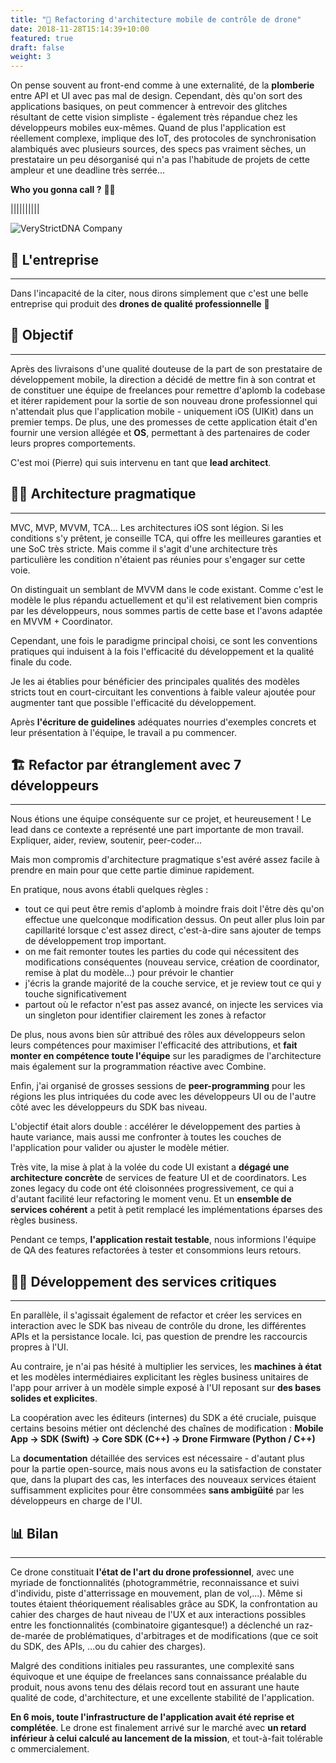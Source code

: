 ```yaml
---
title: "🦾 Refactoring d'architecture mobile de contrôle de drone"
date: 2018-11-28T15:14:39+10:00
featured: true
draft: false
weight: 3
---
```


On pense souvent au front-end comme à une externalité, de la **plomberie** entre API et UI avec pas mal de design. 
Cependant, dès qu'on sort des applications basiques, on peut commencer à entrevoir des glitches résultant de cette 
vision simpliste - également très répandue chez les développeurs mobiles eux-mêmes. Quand de plus l'application est 
réellement complexe, implique des IoT, des protocoles de synchronisation alambiqués avec plusieurs sources, des specs
pas vraiment sèches, un prestataire un peu désorganisé qui n'a pas l'habitude de projets de cette ampleur et une 
deadline très serrée... 

**Who you gonna call ?** 👻💥

||||||||||

![VeryStrictDNA Company](/images/posts/drone-illustration.png)

## 🦜 L'entreprise

--- 

Dans l'incapacité de la citer, nous dirons simplement que c'est une belle entreprise qui produit des **drones de qualité 
professionnelle** 🤔


## 🎯 Objectif

--- 

Après des livraisons d'une qualité douteuse de la part de son prestataire de développement mobile, la direction a décidé
de mettre fin à son contrat et de constituer une équipe de freelances pour remettre d'aplomb la codebase et itérer 
rapidement pour la sortie de son nouveau drone professionnel qui n'attendait plus que l'application mobile - uniquement
iOS (UIKit) dans un premier temps. De plus, une des promesses de cette application était d'en fournir une version 
allégée et **OS**, permettant à des partenaires de coder leurs propres comportements.

C'est moi (Pierre) qui suis intervenu en tant que **lead architect**.

## 👷‍♂️ Architecture pragmatique

--- 

MVC, MVP, MVVM, TCA... Les architectures iOS sont légion. Si les conditions s'y prêtent, je conseille TCA, qui offre les meilleures garanties et une SoC très stricte. Mais comme il s'agit d'une architecture très particulière les condition n'étaient pas réunies pour s'engager sur cette voie.

On distinguait un semblant de MVVM dans le code existant. Comme c'est le modèle le plus répandu actuellement et qu'il est relativement bien compris par les développeurs, nous sommes partis de cette base et l'avons adaptée en MVVM + Coordinator.

Cependant, une fois le paradigme principal choisi, ce sont les conventions pratiques qui induisent à la fois l'efficacité du développement et la qualité finale du code.

Je les ai établies pour bénéficier des principales qualités des modèles stricts tout en court-circuitant les conventions à faible valeur ajoutée pour augmenter tant que possible l'efficacité du développement.

Après **l'écriture de guidelines** adéquates nourries d'exemples concrets et leur présentation à l'équipe, le travail a pu commencer.

## 🏗️ Refactor par étranglement avec 7 développeurs

--- 

Nous étions une équipe conséquente sur ce projet, et heureusement ! Le lead dans ce contexte a représenté une part 
importante de mon travail. Expliquer, aider, review, soutenir, peer-coder...

Mais mon compromis d'architecture pragmatique s'est avéré assez facile à prendre en main pour que cette partie diminue 
rapidement.

En pratique, nous avons établi quelques règles :

- tout ce qui peut être remis d'aplomb à moindre frais doit l'être dès qu'on effectue une quelconque modification dessus. On peut aller plus loin par capillarité lorsque c'est assez direct, c'est-à-dire sans ajouter de temps de développement trop important.
- on me fait remonter toutes les parties du code qui nécessitent des modifications conséquentes (nouveau service, création
de coordinator, remise à plat du modèle...) pour prévoir le chantier
- j'écris la grande majorité de la couche service, et je review tout ce qui y touche significativement
- partout où le refactor n'est pas assez avancé, on injecte les services via un singleton pour identifier clairement les 
zones à refactor

De plus, nous avons bien sûr attribué des rôles aux développeurs selon leurs compétences pour maximiser l'efficacité des
attributions, et **fait monter en compétence toute l'équipe** sur les paradigmes de l'architecture mais également sur la 
programmation réactive avec Combine.

Enfin, j'ai organisé de grosses sessions de **peer-programming** pour les régions les plus intriquées du code avec les 
développeurs UI ou de l'autre côté avec les développeurs du SDK bas niveau.

L'objectif était alors double : accélérer le développement des parties à haute variance, mais aussi me confronter à 
toutes les couches de l'application pour valider ou ajuster le modèle métier.

Très vite, la mise à plat à la volée du code UI existant a **dégagé une architecture concrète** de services de feature UI et
de coordinators. Les zones legacy du code ont été cloisonnées progressivement, ce qui a d'autant facilité leur 
refactoring le moment venu. Et un **ensemble de services cohérent** a petit à petit remplacé les implémentations éparses des règles business.

Pendant ce temps, **l'application restait testable**, nous informions l'équipe de QA des features refactorées à tester 
et consommions leurs retours.

## 👨‍🔬 Développement des services critiques

--- 

En parallèle, il s'agissait également de refactor et créer les services en interaction avec le SDK bas niveau de 
contrôle du drone, les différentes APIs et la persistance locale. Ici, pas question de prendre les raccourcis propres à 
l'UI.

Au contraire, je n'ai pas hésité à multiplier les services, les **machines à état** et les modèles intermédiaires 
explicitant les règles business unitaires de l'app pour arriver à un modèle simple exposé à l'UI reposant sur **des bases 
solides et explicites**.

La coopération avec les éditeurs (internes) du SDK a été cruciale, puisque certains besoins métier ont déclenché des 
chaînes de modification :
**Mobile App -> SDK (Swift) -> Core SDK (C++) -> Drone Firmware (Python / C++)**


La **documentation** détaillée des services est nécessaire - d'autant plus pour la partie open-source, mais nous avons
eu la satisfaction de constater que, dans la plupart des cas, les interfaces des nouveaux services étaient suffisamment 
explicites pour être consommées **sans ambigüité** par les développeurs en charge de l'UI.

## 📊 Bilan

--- 

Ce drone constituait **l'état de l'art du drone professionnel**, avec une myriade de fonctionnalités (photogrammétrie,
reconnaissance et suivi d'individu, piste d'atterrissage en mouvement, plan de vol,...). Même si toutes étaient 
théoriquement réalisables grâce au SDK, la confrontation au cahier des charges de haut niveau de l'UX et aux 
interactions possibles entre les fonctionnalités (combinatoire gigantesque!) a déclenché un raz-de-marée de 
problématiques, d'arbitrages et de modifications (que ce soit du SDK, des APIs, ...ou du cahier des charges).

Malgré des conditions initiales peu rassurantes, une complexité sans équivoque et une équipe de freelances sans 
connaissance préalable du produit, nous avons tenu des délais record tout en assurant une haute qualité de code, 
d'architecture, et une excellente stabilité de l'application.

**En 6 mois, toute l'infrastructure de l'application avait été reprise et complétée**. Le drone est finalement arrivé sur 
le marché avec **un retard inférieur à celui calculé au lancement de la mission**, et tout-à-fait tolérable c
ommercialement.